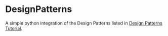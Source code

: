 # DesignPatterns

A simple python integration of the Design Patterns listed in
[Design Patterns Tutorial](https://www.tutorialspoint.com/design_pattern/index.htm).